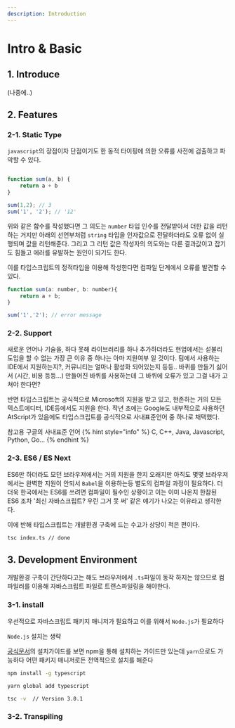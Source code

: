```yaml
---
description: Introduction
---
```


# Intro & Basic

## 1. Introduce

(나중에..)

## 2. Features

### 2-1. Static Type

`javascript`의 장점이자 단점이기도 한 동적 타이핑에 의한 오류를 사전에 검출하고 파악할 수 있다.

```javascript

function sum(a, b) {
    return a + b
}

sum(1,2); // 3
sum('1', '2'); // '12'
```

위와 같은 함수를 작성했다면 그 의도는 `number` 타입 인수를 전달받아서 더한 값을 리턴하는 거지만
아래의 선언부처럼 `string` 타입을 인자값으로 전달하더라도 오류 없이 실행되며 값을 리턴해준다.
그리고 그 리턴 값은 작성자의 의도와는 다른 결과값이고 잡기도 힘들고 에러를 유발하는 원인이 되기도 한다.

이를 타입스크립트의 정적타입을 이용해 작성한다면 컴파일 단계에서 오류를 발견할 수 있다.

```javascript
function sum(a: number, b: number){
    return a + b;
}

sum('1','2'); // error message
```
 
### 2-2. Support

새로운 언어나 기술을, 하다 못해 라이브러리를 하나 추가하더라도 현업에서는 섣불리 도입을 할 수 없는 가장 큰 이유 중 하나는
아마 지원여부 일 것이다.
팀에서 사용하는 IDE에서 지원하는지?, 커뮤니티는 얼마나 활성화 되어있는지 등등..
바퀴를 만들기 싫어서 (시간, 비용 등등...) 만들어진 바퀴를 사용하는데 그 바퀴에 오류가 있고 그걸 내가 고쳐야 한다면?


반면 타입스크립트는 공식적으로 Microsoft의 지원을 받고 있고, 현존하는 거의 모든 텍스트에디터, IDE등에서도 지원을 한다.
작년 초에는 Google도 내부적으로 사용하던 AtScript가 있음에도 타입스크립트를 공식적으로 사내표준언어 중 하나로 채택했다.

참고용 구글의 사내표준 언어
{% hint style="info" %}
C, C++, Java, Javascript, Python, Go...
{% endhint %}

### 2-3. ES6 / ES Next

ES6만 하더라도 모던 브라우져에서는 거의 지원을 한지 오래지만 아직도 몇몇 브라우져에서는 완벽한 지원이 안되서  `Babel`을 이용하는등
별도의 컴파일 과정이 필요하다.
더더욱 한국에서는 ES6를 쓰려면 컴파일이 필수인 상황이고 이는 이미 나온지 한참된 ES6 조차 '최신 자바스크립트? 우린 그거 못 써'
같은 얘기가 나오는 이유라고 생각한다.

이에 반해 타입스크립트는 개발환경 구축에 드는 수고가 상당이 적은 편이다.

```bash
tsc index.ts // done
```
 
## 3. Development Environment

개발환경 구축이 간단하다고는 해도 브라우저에서 `.ts`파일이 동작 하지는 않으므로 컴파일러를 이용해 자바스크립트 파일로 트랜스파일링을 해야한다.

### 3-1. install

우선적으로 자바스크립트 패키지 매니저가 필요하고 이를 위해서 `Node.js`가 필요하다

`Node.js` 설치는 생략

[공식문서](https://www.typescriptlang.org/docs/handbook/typescript-in-5-minutes.html)의 설치가이드를 보면 npm을 통해 설치하는 가이드만 있는데 `yarn`으로도 가능하다
어떤 패키지 매니저로든 전역적으로 설치를 해준다

```bash
npm install -g typescript

yarn global add typescript

tsc -v  // Version 3.0.1
```

### 3-2. Transpiling

